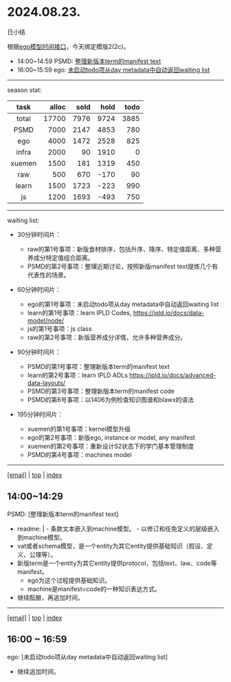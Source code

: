 # 2024.08.23.
日小结

<a id="top"></a>
根据[ego模型时间接口](https://gitee.com/hyg/blog/blob/master/timeflow.md)，今天绑定模版2(2c)。

<a id="index"></a>
- 14:00~14:59	PSMD: [整理新版本term的manifest text](#20240823140000)
- 16:00~15:59	ego: [未启动todo项从day metadata中自动返回waiting list](#20240823160000)

---
season stat:

| task | alloc | sold | hold | todo |
| :---: | ---: | ---: | ---: | ---: |
| total | 17700 | 7976 | 9724 | 3885 |
| PSMD | 7000 | 2147 | 4853 | 780 |
| ego | 4000 | 1472 | 2528 | 825 |
| infra | 2000 | 90 | 1910 | 0 |
| xuemen | 1500 | 181 | 1319 | 450 |
| raw | 500 | 670 | -170 | 90 |
| learn | 1500 | 1723 | -223 | 990 |
| js | 1200 | 1693 | -493 | 750 |

---
waiting list:


- 30分钟时间片：
  - raw的第1号事项：新版食材排序，包括升序、降序、特定值距离、多种营养成分特定值组合距离。
  - PSMD的第2号事项：整理近期讨论，按照新版manifest text提炼几个有代表性的场景。

- 60分钟时间片：
  - ego的第1号事项：未启动todo项从day metadata中自动返回waiting list
  - learn的第1号事项：learn IPLD Codes, https://ipld.io/docs/data-model/node/
  - js的第1号事项：js class
  - raw的第2号事项：新版营养成分详情，允许多种营养成分。

- 90分钟时间片：
  - PSMD的第1号事项：整理新版本term的manifest text
  - learn的第2号事项：learn IPLD ADLs https://ipld.io/docs/advanced-data-layouts/
  - PSMD的第3号事项：整理新版本term的manifest code
  - PSMD的第6号事项：以1406为例检查知识图谱和blawx的语法

- 195分钟时间片：
  - xuemen的第1号事项：kernel模型升级
  - ego的第2号事项：新版ego, instance or model, any manifest
  - xuemen的第2号事项：重新设计S2状态下的学门基本管理制度
  - PSMD的第4号事项：machines model

---
<a href="mailto:huangyg@mars22.com?subject=关于2024.08.23.[整理新版本term的manifest text]任务&body=日期: 2024.08.23.%0D%0A序号: 6%0D%0A手稿:../../draft/2024/08/20240823140000.md%0D%0A---请勿修改邮件主题及以上内容 从下一行开始写您的想法---%0D%0A">[email]</a> | [top](#top) | [index](#index)
<a id="20240823140000"></a>
## 14:00~14:29
PSMD: [整理新版本term的manifest text]

- readme: |
      - 条款文本嵌入到machine模型。
      - 以修订和任免定义的层级嵌入到machine模型。
- vat或者schema模型，是一个entity为其它entity提供基础知识（假设、定义、公理等）。
- 新版term是一个entity为其它entity提供protocol，包括text、law、code等manifest。
    - ego为这个过程提供基础知识。
    - machine是manifest=code的一种知识表达方式。
- 继续酝酿，再追加时间。

---
<a href="mailto:huangyg@mars22.com?subject=关于2024.08.23.[未启动todo项从day metadata中自动返回waiting list]任务&body=日期: 2024.08.23.%0D%0A序号: 8%0D%0A手稿:../../draft/2024/08/20240823160000.md%0D%0A---请勿修改邮件主题及以上内容 从下一行开始写您的想法---%0D%0A">[email]</a> | [top](#top) | [index](#index)
<a id="20240823160000"></a>
## 16:00 ~ 16:59
ego: [未启动todo项从day metadata中自动返回waiting list]

- 继续追加时间。